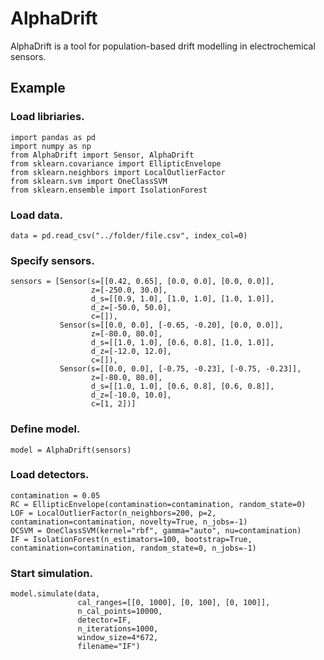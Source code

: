 # AlphaDrift

AlphaDrift is a tool for population-based drift modelling in electrochemical sensors.

## Example

### Load libriaries.

    import pandas as pd
    import numpy as np
    from AlphaDrift import Sensor, AlphaDrift
    from sklearn.covariance import EllipticEnvelope
    from sklearn.neighbors import LocalOutlierFactor
    from sklearn.svm import OneClassSVM
    from sklearn.ensemble import IsolationForest
    
### Load data.

    data = pd.read_csv("../folder/file.csv", index_col=0)

### Specify sensors.

    sensors = [Sensor(s=[[0.42, 0.65], [0.0, 0.0], [0.0, 0.0]],
                      z=[-250.0, 30.0],
                      d_s=[[0.9, 1.0], [1.0, 1.0], [1.0, 1.0]],
                      d_z=[-50.0, 50.0],
                      c=[]), 
               Sensor(s=[[0.0, 0.0], [-0.65, -0.20], [0.0, 0.0]],
                      z=[-80.0, 80.0],
                      d_s=[[1.0, 1.0], [0.6, 0.8], [1.0, 1.0]],
                      d_z=[-12.0, 12.0],
                      c=[]), 
               Sensor(s=[[0.0, 0.0], [-0.75, -0.23], [-0.75, -0.23]],
                      z=[-80.0, 80.0],
                      d_s=[[1.0, 1.0], [0.6, 0.8], [0.6, 0.8]],
                      d_z=[-10.0, 10.0],
                      c=[1, 2])]

### Define model.
    
    model = AlphaDrift(sensors)

### Load detectors.

    contamination = 0.05
    RC = EllipticEnvelope(contamination=contamination, random_state=0)
    LOF = LocalOutlierFactor(n_neighbors=200, p=2, contamination=contamination, novelty=True, n_jobs=-1)
    OCSVM = OneClassSVM(kernel="rbf", gamma="auto", nu=contamination)
    IF = IsolationForest(n_estimators=100, bootstrap=True, contamination=contamination, random_state=0, n_jobs=-1)

### Start simulation.

    model.simulate(data, 
                   cal_ranges=[[0, 1000], [0, 100], [0, 100]],
                   n_cal_points=10000,
                   detector=IF, 
                   n_iterations=1000,
                   window_size=4*672,
                   filename="IF")
